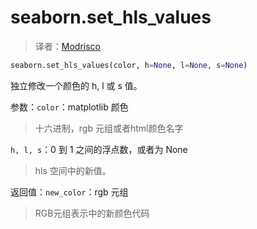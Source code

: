 # seaborn.set_hls_values

> 译者：[Modrisco](https://github.com/Modrisco)

```py
seaborn.set_hls_values(color, h=None, l=None, s=None)
```

独立修改一个颜色的 h, l 或 s 值。

参数：`color`：matplotlib 颜色

> 十六进制，rgb 元组或者html颜色名字

`h, l, s`：0 到 1 之间的浮点数，或者为 None

> hls 空间中的新值。


返回值：`new_color`：rgb 元组

> RGB元组表示中的新颜色代码

